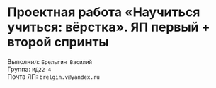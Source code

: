 # Проектная работа «Научиться учиться: вёрстка». ЯП первый + второй спринты

Выполнил: `Брельгин Василий`\
Группа: `ИД22-4`\
Почта ЯП: `brelgin.v@yandex.ru`
